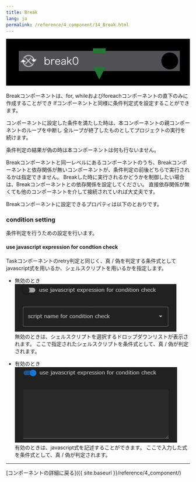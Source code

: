 ```yaml
---
title: Break
lang: ja
permalink: /reference/4_component/14_Break.html
---
```


![img](./img/break.png "break")

Breakコンポーネントは、for, whileおよびforeachコンポーネントの直下のみに作成することができ
Ifコンポーネントと同様に条件判定式を設定することができます。

コンポーネントに設定した条件を満たした時は、本コンポーネントの親コンポーネントのループを中断し
全ループが終了したものとしてプロジェクトの実行を続けます。

条件判定の結果が偽の時は本コンポーネントは何も行ないません。

Breakコンポーネントと同一レベルにあるコンポーネントのうち、Breakコンポーネントと依存関係が無いコンポーネントが、条件判定の前後どちらで実行されるかは指定できません。
Breakした時に実行されるかどうかを制御したい場合は、Breakコンポーネントとの依存関係を設定してください。
直接依存関係が無くても他のコンポーネントを介して接続されていれば大丈夫です。

Breakコンポーネントに設定できるプロパティは以下のとおりです。

### condition setting
条件判定を行うための設定を行います。

#### use javascript expression for condtion check
Taskコンポーネントのretry判定と同じく、真 / 偽を判定する条件式としてjavascript式を用いるか、シェルスクリプトを用いるかを指定します。

 - 無効のとき
 ![img](./img/task_retry_expression_disable.png "task_retry_expression_disable")<br/>
無効のときは、シェルスクリプトを選択するドロップダウンリストが表示されます。
ここで指定されたシェルスクリプトを条件式として、真 / 偽が判定されます。

 - 有効のとき
![img](./img/task_retry_expression_enable.png "task_retry_expression_enable")<br/>
有効のときは、javascript式を記述することができます。
ここで入力した式を条件式として、真 / 偽が判定されます。



--------
[コンポーネントの詳細に戻る]({{ site.baseurl }}/reference/4_component/)
